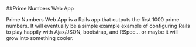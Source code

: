 ##Prime Numbers Web App

Prime Numbers Web App is a Rails app that outputs the first 1000 prime numbers. It will eventually be a simple example
example of configuring Rails to play happily with Ajax/JSON, bootstrap, and RSpec... or maybe it will grow into something
cooler.